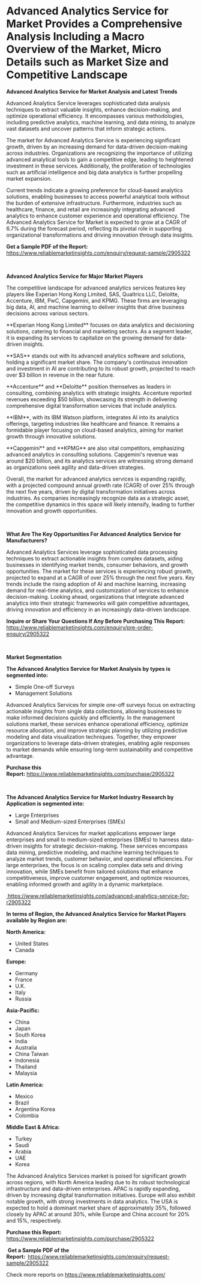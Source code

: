 <p><h1>Advanced Analytics Service for Market Provides a Comprehensive Analysis Including a Macro Overview of the Market, Micro Details such as Market Size and Competitive Landscape</h1></p><p><strong>Advanced Analytics Service for Market Analysis and Latest Trends</strong></p>
<p><p>Advanced Analytics Service leverages sophisticated data analysis techniques to extract valuable insights, enhance decision-making, and optimize operational efficiency. It encompasses various methodologies, including predictive analytics, machine learning, and data mining, to analyze vast datasets and uncover patterns that inform strategic actions.</p><p>The market for Advanced Analytics Service is experiencing significant growth, driven by an increasing demand for data-driven decision-making across industries. Organizations are recognizing the importance of utilizing advanced analytical tools to gain a competitive edge, leading to heightened investment in these services. Additionally, the proliferation of technologies such as artificial intelligence and big data analytics is further propelling market expansion.</p><p>Current trends indicate a growing preference for cloud-based analytics solutions, enabling businesses to access powerful analytical tools without the burden of extensive infrastructure. Furthermore, industries such as healthcare, finance, and retail are increasingly integrating advanced analytics to enhance customer experience and operational efficiency. The Advanced Analytics Service for Market is expected to grow at a CAGR of 6.7% during the forecast period, reflecting its pivotal role in supporting organizational transformations and driving innovation through data insights.</p></p>
<p><strong>Get a Sample PDF of the Report:&nbsp;</strong> <a href="https://www.reliablemarketinsights.com/enquiry/request-sample/2905322?utm_campaign=3015&utm_medium=2&utm_source=Github&utm_content=ia&utm_term=12032025&utm_id=advanced-analytics-service-for">https://www.reliablemarketinsights.com/enquiry/request-sample/2905322</a></p>
<p>&nbsp;</p>
<p><strong>Advanced Analytics Service for Major Market Players</strong></p>
<p><p>The competitive landscape for advanced analytics services features key players like Experian Hong Kong Limited, SAS, Qualtrics LLC, Deloitte, Accenture, IBM, PwC, Capgemini, and KPMG. These firms are leveraging big data, AI, and machine learning to deliver insights that drive business decisions across various sectors.</p><p>**Experian Hong Kong Limited** focuses on data analytics and decisioning solutions, catering to financial and marketing sectors. As a segment leader, it is expanding its services to capitalize on the growing demand for data-driven insights.</p><p>**SAS** stands out with its advanced analytics software and solutions, holding a significant market share. The company's continuous innovation and investment in AI are contributing to its robust growth, projected to reach over $3 billion in revenue in the near future.</p><p>**Accenture** and **Deloitte** position themselves as leaders in consulting, combining analytics with strategic insights. Accenture reported revenues exceeding $50 billion, showcasing its strength in delivering comprehensive digital transformation services that include analytics.</p><p>**IBM**, with its IBM Watson platform, integrates AI into its analytics offerings, targeting industries like healthcare and finance. It remains a formidable player focusing on cloud-based analytics, aiming for market growth through innovative solutions.</p><p>**Capgemini** and **KPMG** are also vital competitors, emphasizing advanced analytics in consulting solutions. Capgemini's revenue was around $20 billion, and its analytics services are witnessing strong demand as organizations seek agility and data-driven strategies.</p><p>Overall, the market for advanced analytics services is expanding rapidly, with a projected compound annual growth rate (CAGR) of over 25% through the next five years, driven by digital transformation initiatives across industries. As companies increasingly recognize data as a strategic asset, the competitive dynamics in this space will likely intensify, leading to further innovation and growth opportunities.</p></p>
<p>&nbsp;</p>
<p><strong>What Are The Key Opportunities For Advanced Analytics Service for Manufacturers?</strong></p>
<p><p>Advanced Analytics Services leverage sophisticated data processing techniques to extract actionable insights from complex datasets, aiding businesses in identifying market trends, consumer behaviors, and growth opportunities. The market for these services is experiencing robust growth, projected to expand at a CAGR of over 25% through the next five years. Key trends include the rising adoption of AI and machine learning, increasing demand for real-time analytics, and customization of services to enhance decision-making. Looking ahead, organizations that integrate advanced analytics into their strategic frameworks will gain competitive advantages, driving innovation and efficiency in an increasingly data-driven landscape.</p></p>
<p><strong>Inquire or Share Your Questions If Any Before Purchasing This Report:</strong> <a href="https://www.reliablemarketinsights.com/enquiry/pre-order-enquiry/2905322?utm_campaign=3015&utm_medium=2&utm_source=Github&utm_content=ia&utm_term=12032025&utm_id=advanced-analytics-service-for">https://www.reliablemarketinsights.com/enquiry/pre-order-enquiry/2905322</a></p>
<p>&nbsp;</p>
<p><strong>Market Segmentation</strong></p>
<p><strong>The Advanced Analytics Service for Market Analysis by types is segmented into:</strong></p>
<p><ul><li>Simple One-off Surveys</li><li>Management Solutions</li></ul></p>
<p><p>Advanced Analytics Services for simple one-off surveys focus on extracting actionable insights from single data collections, allowing businesses to make informed decisions quickly and efficiently. In the management solutions market, these services enhance operational efficiency, optimize resource allocation, and improve strategic planning by utilizing predictive modeling and data visualization techniques. Together, they empower organizations to leverage data-driven strategies, enabling agile responses to market demands while ensuring long-term sustainability and competitive advantage.</p></p>
<p><strong>Purchase this Report:&nbsp;</strong><a href="https://www.reliablemarketinsights.com/purchase/2905322?utm_campaign=3015&utm_medium=2&utm_source=Github&utm_content=ia&utm_term=12032025&utm_id=advanced-analytics-service-for">https://www.reliablemarketinsights.com/purchase/2905322</a></p>
<p>&nbsp;</p>
<p><strong>The Advanced Analytics Service for Market Industry Research by Application is segmented into:</strong></p>
<p><ul><li>Large Enterprises</li><li>Small and Medium-sized Enterprises (SMEs)</li></ul></p>
<p><p>Advanced Analytics Services for market applications empower large enterprises and small to medium-sized enterprises (SMEs) to harness data-driven insights for strategic decision-making. These services encompass data mining, predictive modeling, and machine learning techniques to analyze market trends, customer behavior, and operational efficiencies. For large enterprises, the focus is on scaling complex data sets and driving innovation, while SMEs benefit from tailored solutions that enhance competitiveness, improve customer engagement, and optimize resources, enabling informed growth and agility in a dynamic marketplace.</p></p>
<p><a href="https://www.reliablemarketinsights.com/advanced-analytics-service-for-r2905322?utm_campaign=3015&utm_medium=2&utm_source=Github&utm_content=ia&utm_term=12032025&utm_id=advanced-analytics-service-for">&nbsp;https://www.reliablemarketinsights.com/advanced-analytics-service-for-r2905322</a></p>
<p><strong>In terms of Region, the Advanced Analytics Service for Market Players available by Region are:</strong></p>
<p>
    <p> <strong> North America: </strong>
        <ul>
            <li>United States</li>
            <li>Canada</li>
        </ul>
        </p> 
    <p> <strong> Europe: </strong>
        <ul>
            <li>Germany</li>
            <li>France</li>
            <li>U.K.</li>
            <li>Italy</li>
            <li>Russia</li>
        </ul>
        </p> 
    <p> <strong> Asia-Pacific: </strong>
        <ul>
            <li>China</li>
            <li>Japan</li>
            <li>South Korea</li>
            <li>India</li>
            <li>Australia</li>
            <li>China Taiwan</li>
            <li>Indonesia</li>
            <li>Thailand</li>
            <li>Malaysia</li>
        </ul>
        </p> 
    <p> <strong> Latin America: </strong>
        <ul>
            <li>Mexico</li>
            <li>Brazil</li>
            <li>Argentina Korea</li>
            <li>Colombia</li>
        </ul>
        </p> 
    <p> <strong> Middle East & Africa: </strong>
        <ul>
            <li>Turkey</li>
            <li>Saudi</li>
            <li>Arabia</li>
            <li>UAE</li>
            <li>Korea</li>
        </ul>
    </p>
    </p>
<p><p>The Advanced Analytics Services market is poised for significant growth across regions, with North America leading due to its robust technological infrastructure and data-driven enterprises. APAC is rapidly expanding, driven by increasing digital transformation initiatives. Europe will also exhibit notable growth, with strong investments in data analytics. The USA is expected to hold a dominant market share of approximately 35%, followed closely by APAC at around 30%, while Europe and China account for 20% and 15%, respectively.</p></p>
<p><strong>Purchase this Report: </strong><a href="https://www.reliablemarketinsights.com/purchase/2905322?utm_campaign=3015&utm_medium=2&utm_source=Github&utm_content=ia&utm_term=12032025&utm_id=advanced-analytics-service-for">https://www.reliablemarketinsights.com/purchase/2905322</a></p>
<p>&nbsp;<strong>Get a Sample PDF of the Report:&nbsp;&nbsp;</strong><a href="https://www.reliablemarketinsights.com/enquiry/request-sample/2905322?utm_campaign=3015&utm_medium=2&utm_source=Github&utm_content=ia&utm_term=12032025&utm_id=advanced-analytics-service-for">https://www.reliablemarketinsights.com/enquiry/request-sample/2905322</a></p>
<p><strong></strong></p>
<p>Check more reports on <a href="https://www.reliablemarketinsights.com/?utm_campaign=3015&utm_medium=2&utm_source=Github&utm_content=ia&utm_term=12032025&utm_id=advanced-analytics-service-for">https://www.reliablemarketinsights.com/</a></p>